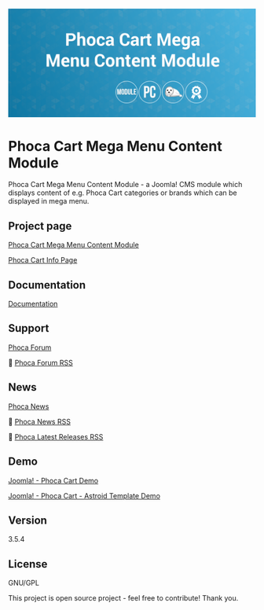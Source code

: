



![Phoca Cart Mega Menu Content Module](https://github.com/PhocaCz/PhocaCartMegaMenuContentModule/blob/master/mod_phocacart_mega_menu_content.png)

# Phoca Cart Mega Menu Content Module



Phoca Cart Mega Menu Content Module - a Joomla! CMS module which displays content of e.g. Phoca Cart categories or brands which can be displayed in mega menu.



## Project page

[Phoca Cart Mega Menu Content Module](https://www.phoca.cz/phoca-cart-mega-menu-content-module)

[Phoca Cart Info Page](https://www.phoca.cz/project/phocacart-joomla-ecommerce)



## Documentation

[Documentation](https://www.phoca.cz/documentation/)





## Support

[Phoca Forum](https://www.phoca.cz/forum)

:bell: [Phoca Forum RSS](https://www.phoca.cz/forum/app.php/feed)



## News

[Phoca News](https://www.phoca.cz/news)

:bell: [Phoca News RSS](https://www.phoca.cz/news?format=feed&type=rss)

:bell: [Phoca Latest Releases RSS](https://www.phoca.cz/download/feed/111?format=feed&type=rss)



## Demo

[Joomla! - Phoca Cart Demo](https://www.phoca.cz/phocacartdemo/)

[Joomla! - Phoca Cart - Astroid Template Demo](https://www.phoca.cz/phocacartdemo/astroid/)



## Version

3.5.4



## License

GNU/GPL



This project is open source project - feel free to contribute! Thank you.
